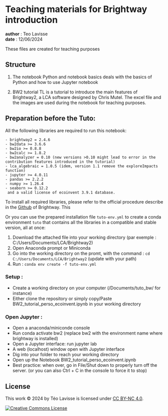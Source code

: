 # Teaching materials for Brightway introduction

**author** : Teo Lavisse  
**date** : 12/06/2024

These files are created for teaching purposes

## Structure

1. The notebook Python and notebook basics deals with the basics of Python and how to use Jupyter notebook

2. BW2 tutorial TL is a tutorial to introduce the main features of Brightway2, a LCA software designed by Chris Mutel. The excel file and the images are used during the notebook for teaching purposes.


## Preparation before the Tuto:

All the following libraries are required to run this notebook:
```
- brightway2 = 2.4.6 
- bw2data >= 3.6.6
- bw2io >= 0.8.8
- bw2calc >= 1.8.2
- bw2analyzer = 0.10 (new versions >0.10 might lead to error in the contribution features introduced in the tutorial)
- lca_algebraic = 1.0.5 (idem, version 1.1 remove the exploreImpacts function)
- jupyter >= 4.0.11
- pandas >= 2.2.2
- numpy >= 1.26.4
- seaborn >= 0.12.2
 and a valid license of ecoinvent 3.9.1 database.
```

To install all required libraries, please refer to the official procedure describe in the [Github](https://docs.brightway.dev/en/latest/content/installation/index.html) of Brightway. This

Or you can use the prepared installation file ``tuto-env.yml`` to create a conda environment ``tuto`` that contains all the libraries in a compatible and stable version, all at once:
1)	Download the attached file into your working directory (par exemple : C:/Users/Documents/LCA/Brightway2)
2)	Open Anaconda prompt or Miniconda
3)	Go into the working directory on the promt, with the command : ``cd C:/Users/Documents/LCA/Brightway2`` (update with your path)
4)	Run : ``conda env create -f tuto-env.yml``


### Setup :
- Create a working directory on your computer (/Documents/tuto_bw/ for instance)
- Either clone the repository or simply copy/Paste BW2_tutorial_perso_ecoinvent.ipynb in your working directory

### Open Jupyter :
- Open a anaconda/miniconde console
- Run conda activate bw2 (replace bw2 with the environment name where brightway is installed)
- Open a Jupyter interface: run jupyter lab
- A web (localhost) window open with Jupyter interface 
- Dig into your folder to reach your working directory
- Open up the Notebook BW2_tutorial_perso_ecoinvent.ipynb
- Best practice: when over, go in File/Shut down to properly turn off the server. (or you can also Ctrl + C in the console to force it to stop)


## License

This work © 2024 by Téo Lavisse is licensed under [CC BY-NC 4.0](http://creativecommons.org/licenses/by-nc/4.0/).

<a rel="license" href="http://creativecommons.org/licenses/by-nc/4.0/">
  <img alt="Creative Commons License" style="border-width:0" src="https://i.creativecommons.org/l/by-nc/4.0/88x31.png" />
</a>
